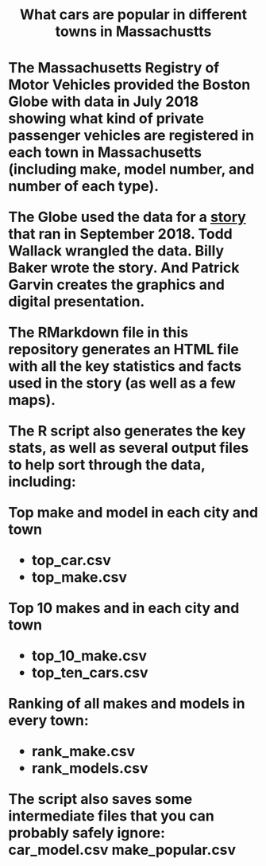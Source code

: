 <h1 align="center">What cars are popular in different towns in Massachustts<h1>


The Massachusetts Registry of Motor Vehicles provided the Boston Globe with data in July 2018 showing what kind of private passenger vehicles are registered in each town in Massachusetts
(including make, model number, and number of each type).

The Globe used the data for a <a href="http://apps.bostonglobe.com/metro/graphics/2018/09/cars-by-town/">story</a> that ran in September 2018.
Todd Wallack wrangled the data. Billy Baker wrote the story. And Patrick Garvin creates the graphics and digital presentation.

The RMarkdown file in this repository generates an HTML file with all the key statistics and facts used in the story (as well as a few maps).

The R script  also generates the key stats, as well as several output files to help sort through the data, including:

Top make and model in each city and town
* top_car.csv	
* top_make.csv	

Top 10 makes and in each city and town
* top_10_make.csv
* top_ten_cars.csv

Ranking of all makes and models in every town:
* rank_make.csv
* rank_models.csv

The script also saves some intermediate files that you can probably safely ignore:
car_model.csv
make_popular.csv
